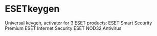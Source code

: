 # ESETkeygen
Universal keygen, activator for 3 ESET products:  ESET Smart Security Premium ESET Internet Security ESET NOD32 Antivirus
